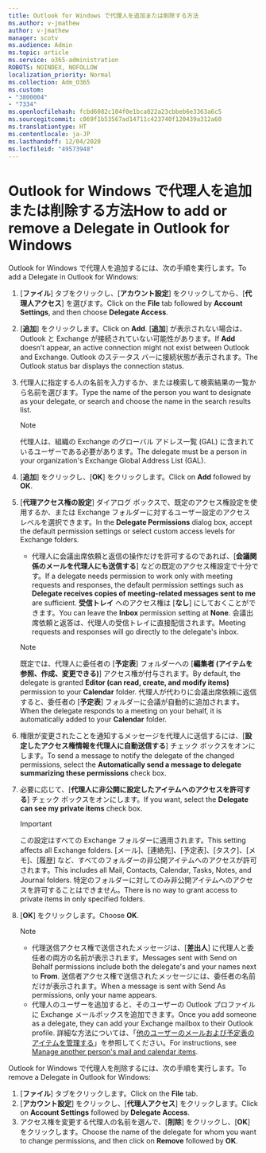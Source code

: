 ```yaml
---
title: Outlook for Windows で代理人を追加または削除する方法
ms.author: v-jmathew
author: v-jmathew
manager: scotv
ms.audience: Admin
ms.topic: article
ms.service: o365-administration
ROBOTS: NOINDEX, NOFOLLOW
localization_priority: Normal
ms.collection: Adm_O365
ms.custom:
- "3800004"
- "7334"
ms.openlocfilehash: fcbd6082c104f0e1bca022a23cbbeb6e3363a6c5
ms.sourcegitcommit: c069f1b53567ad14711c423740f120439a312a60
ms.translationtype: HT
ms.contentlocale: ja-JP
ms.lasthandoff: 12/04/2020
ms.locfileid: "49573948"
---
```

# <a name="how-to-add-or-remove-a-delegate-in-outlook-for-windows"></a><span data-ttu-id="f5555-102">Outlook for Windows で代理人を追加または削除する方法</span><span class="sxs-lookup"><span data-stu-id="f5555-102">How to add or remove a Delegate in Outlook for Windows</span></span>

<span data-ttu-id="f5555-103">Outlook for Windows で代理人を追加するには、次の手順を実行します。</span><span class="sxs-lookup"><span data-stu-id="f5555-103">To add a Delegate in Outlook for Windows:</span></span> 

1. <span data-ttu-id="f5555-104">[**ファイル**] タブをクリックし、[**アカウント設定**] をクリックしてから、[**代理人アクセス**] を選びます。</span><span class="sxs-lookup"><span data-stu-id="f5555-104">Click on the **File** tab followed by **Account Settings**, and then choose **Delegate Access**.</span></span>
2. <span data-ttu-id="f5555-105">[**追加**] をクリックします。</span><span class="sxs-lookup"><span data-stu-id="f5555-105">Click on **Add**.</span></span> <span data-ttu-id="f5555-106">[**追加**] が表示されない場合は、Outlook と Exchange が接続されていない可能性があります。</span><span class="sxs-lookup"><span data-stu-id="f5555-106">If **Add** doesn’t appear, an active connection might not exist between Outlook and Exchange.</span></span> <span data-ttu-id="f5555-107">Outlook のステータス バーに接続状態が表示されます。</span><span class="sxs-lookup"><span data-stu-id="f5555-107">The Outlook status bar displays the connection status.</span></span>
3. <span data-ttu-id="f5555-108">代理人に指定する人の名前を入力するか、または検索して検索結果の一覧から名前を選びます。</span><span class="sxs-lookup"><span data-stu-id="f5555-108">Type the name of the person you want to designate as your delegate, or search and choose the name in the search results list.</span></span>

    > [!NOTE]
    > <span data-ttu-id="f5555-109">代理人は、組織の Exchange のグローバル アドレス一覧 (GAL) に含まれているユーザーである必要があります。</span><span class="sxs-lookup"><span data-stu-id="f5555-109">The delegate must be a person in your organization's Exchange Global Address List (GAL).</span></span>
4. <span data-ttu-id="f5555-110">[**追加**] をクリックし、[**OK**] をクリックします。</span><span class="sxs-lookup"><span data-stu-id="f5555-110">Click on **Add** followed by **OK**.</span></span>
5. <span data-ttu-id="f5555-111">[**代理アクセス権の設定**] ダイアログ ボックスで、既定のアクセス権設定を使用するか、または Exchange フォルダーに対するユーザー設定のアクセス レベルを選択できます。</span><span class="sxs-lookup"><span data-stu-id="f5555-111">In the **Delegate Permissions** dialog box, accept the default permission settings or select custom access levels for Exchange folders.</span></span>

    - <span data-ttu-id="f5555-112">代理人に会議出席依頼と返信の操作だけを許可するのであれば、[**会議関係のメールを代理人にも送信する**] などの既定のアクセス権設定で十分です。</span><span class="sxs-lookup"><span data-stu-id="f5555-112">If a delegate needs permission to work only with meeting requests and responses, the default permission settings such as **Delegate receives copies of meeting-related messages sent to me** are sufficient.</span></span> <span data-ttu-id="f5555-113">**受信トレイ** へのアクセス権は [**なし**] にしておくことができます。</span><span class="sxs-lookup"><span data-stu-id="f5555-113">You can leave the **Inbox** permission setting at **None**.</span></span> <span data-ttu-id="f5555-114">会議出席依頼と返答は、代理人の受信トレイに直接配信されます。</span><span class="sxs-lookup"><span data-stu-id="f5555-114">Meeting requests and responses will go directly to the delegate's inbox.</span></span>

    > [!NOTE]
    > <span data-ttu-id="f5555-115">既定では、代理人に委任者の [**予定表**] フォルダーへの [**編集者 (アイテムを参照、作成、変更できる)**] アクセス権が付与されます。</span><span class="sxs-lookup"><span data-stu-id="f5555-115">By default, the delegate is granted **Editor (can read, create, and modify items)** permission to your **Calendar** folder.</span></span> <span data-ttu-id="f5555-116">代理人が代わりに会議出席依頼に返信すると、委任者の [**予定表**] フォルダーに会議が自動的に追加されます。</span><span class="sxs-lookup"><span data-stu-id="f5555-116">When the delegate responds to a meeting on your behalf, it is automatically added to your **Calendar** folder.</span></span>

5. <span data-ttu-id="f5555-117">権限が変更されたことを通知するメッセージを代理人に送信するには、[**設定したアクセス権情報を代理人に自動送信する**] チェック ボックスをオンにします。</span><span class="sxs-lookup"><span data-stu-id="f5555-117">To send a message to notify the delegate of the changed permissions, select the **Automatically send a message to delegate summarizing these permissions** check box.</span></span>
6. <span data-ttu-id="f5555-118">必要に応じて、[**代理人に非公開に設定したアイテムへのアクセスを許可する**] チェック ボックスをオンにします。</span><span class="sxs-lookup"><span data-stu-id="f5555-118">If you want, select the **Delegate can see my private items** check box.</span></span>

    > [!IMPORTANT]
    > <span data-ttu-id="f5555-119">この設定はすべての Exchange フォルダーに適用されます。</span><span class="sxs-lookup"><span data-stu-id="f5555-119">This setting affects all Exchange folders.</span></span> <span data-ttu-id="f5555-120">[メール]、[連絡先]、[予定表]、[タスク]、[メモ]、[履歴] など、すべてのフォルダーの非公開アイテムへのアクセスが許可されます。</span><span class="sxs-lookup"><span data-stu-id="f5555-120">This includes all Mail, Contacts, Calendar, Tasks, Notes, and Journal folders.</span></span> <span data-ttu-id="f5555-121">特定のフォルダーに対してのみ非公開アイテムへのアクセスを許可することはできません。</span><span class="sxs-lookup"><span data-stu-id="f5555-121">There is no way to grant access to private items in only specified folders.</span></span>

7. <span data-ttu-id="f5555-122">[**OK**] をクリックします。</span><span class="sxs-lookup"><span data-stu-id="f5555-122">Choose **OK**.</span></span>

    > [!NOTE]
    >
    > - <span data-ttu-id="f5555-123">代理送信アクセス権で送信されたメッセージは、[**差出人**] に代理人と委任者の両方の名前が表示されます。</span><span class="sxs-lookup"><span data-stu-id="f5555-123">Messages sent with Send on Behalf permissions include both the delegate's and your names next to **From**.</span></span> <span data-ttu-id="f5555-124">送信者アクセス権で送信されたメッセージには、委任者の名前だけが表示されます。</span><span class="sxs-lookup"><span data-stu-id="f5555-124">When a message is sent with Send As permissions, only your name appears.</span></span>
    > - <span data-ttu-id="f5555-125">代理人のユーザーを追加すると、そのユーザーの Outlook プロファイルに Exchange メールボックスを追加できます。</span><span class="sxs-lookup"><span data-stu-id="f5555-125">Once you add someone as a delegate, they can add your Exchange mailbox to their Outlook profile.</span></span> <span data-ttu-id="f5555-126">詳細な方法については、「[他のユーザーのメールおよび予定表のアイテムを管理する](https://support.microsoft.com/office/manage-another-person-s-mail-and-calendar-items-afb79d6b-2967-43b9-a944-a6b953190af5)」を参照してください。</span><span class="sxs-lookup"><span data-stu-id="f5555-126">For instructions, see [Manage another person's mail and calendar items](https://support.microsoft.com/office/manage-another-person-s-mail-and-calendar-items-afb79d6b-2967-43b9-a944-a6b953190af5).</span></span>

<span data-ttu-id="f5555-127">Outlook for Windows で代理人を削除するには、次の手順を実行します。</span><span class="sxs-lookup"><span data-stu-id="f5555-127">To remove a Delegate in Outlook for Windows:</span></span>

1. <span data-ttu-id="f5555-128">[**ファイル**] タブをクリックします。</span><span class="sxs-lookup"><span data-stu-id="f5555-128">Click on the **File** tab.</span></span>
2. <span data-ttu-id="f5555-129">[**アカウント設定**] をクリックし、[**代理人アクセス**] をクリックします。</span><span class="sxs-lookup"><span data-stu-id="f5555-129">Click on **Account Settings** followed by **Delegate Access**.</span></span>
3. <span data-ttu-id="f5555-130">アクセス権を変更する代理人の名前を選んで、[**削除**] をクリックし、[**OK**] をクリックします。</span><span class="sxs-lookup"><span data-stu-id="f5555-130">Choose the name of the delegate for whom you want to change permissions, and then click on **Remove** followed by **OK**.</span></span>
